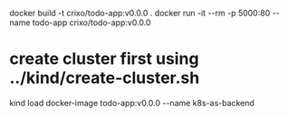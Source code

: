 docker build -t crixo/todo-app:v0.0.0 .
docker run -it --rm -p 5000:80 --name todo-app crixo/todo-app:v0.0.0
# create cluster first using ../kind/create-cluster.sh
kind load docker-image todo-app:v0.0.0 --name k8s-as-backend
